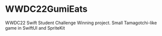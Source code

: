 # WWDC22GumiEats
WWDC22 Swift Student Challenge Winning project. Small Tamagotchi-like game in SwiftUI and SpriteKit
